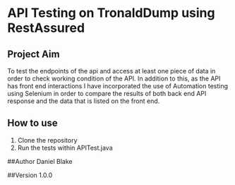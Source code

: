 # API Testing on TronaldDump using RestAssured

## Project Aim
To test the endpoints of the api and access at least one piece of data in order to check working condition
of the API. In addition to this, as the API has front end interactions I have incorporated the use of 
Automation testing using Selenium in order to compare the results of both back end API response and the data
that is listed on the front end.

## How to use
1. Clone the repository
2. Run the tests within APITest.java

##Author
Daniel Blake

##Version 
1.0.0
